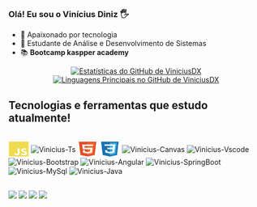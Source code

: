 ### Olá! Eu sou o Vinícius Diniz 🖐️


- 🔭 Apaixonado por tecnologia
- 🌱 Estudante de Análise e Desenvolvimento de Sistemas
- 📚 <a href="https://www.linkedin.com/company/academia-kaspper/" style="color:inherit; font-weight: bold; text-decoration: none; border-bottom: none;" target="_blank">Bootcamp kaspper academy</a>

<div style="text-align: center;">
  <a href="https://github.com/ViniciusDX">
    <img height="180em" src="https://github-readme-stats.vercel.app/api?username=ViniciusDX&show_icons=true&theme=cobalt&include_all_commits=true&count_private=true" alt="Estatísticas do GitHub de ViniciusDX"/>
    <img height="180em" src="https://github-readme-stats.vercel.app/api/top-langs/?username=ViniciusDX&layout=compact&langs_count=7&theme=cobalt" alt="Linguagens Principais no GitHub de ViniciusDX"/>
  </a>
</div>

    
 ## Tecnologias e ferramentas que estudo atualmente!
<div style="display: inline_block"><br>
  <img align="center" alt="Vinicius-Js" height="30" width="40" src="https://raw.githubusercontent.com/devicons/devicon/master/icons/javascript/javascript-plain.svg">
  <img align="center" alt="Vinicius-Ts" height="30" width="40" src="https://cdn.jsdelivr.net/gh/devicons/devicon/icons/typescript/typescript-original.svg" />
  <img align="center" alt="Vinicius-HTML" height="30" width="40" src="https://raw.githubusercontent.com/devicons/devicon/master/icons/html5/html5-original.svg">
  <img align="center" alt="Vinicius-CSS" height="30" width="40" src="https://raw.githubusercontent.com/devicons/devicon/master/icons/css3/css3-original.svg">
  <img align="center" alt="Vinicius-Canvas" height="30" width="40" src="https://cdn.jsdelivr.net/gh/devicons/devicon/icons/canva/canva-original.svg" />
  <img align="center" alt="Vinicius-Vscode" height="30" width="40" src="https://cdn.jsdelivr.net/gh/devicons/devicon/icons/vscode/vscode-original.svg" />
  <img align="center" alt="Vinicius-Bootstrap" height="30" width="40" src="https://cdn.jsdelivr.net/gh/devicons/devicon/icons/bootstrap/bootstrap-original.svg" />
  <img align="center" alt="Vinicius-Angular" height="30" width="40" src="https://cdn.jsdelivr.net/gh/devicons/devicon/icons/angularjs/angularjs-original.svg" />
  <img align="center" alt="Vinicius-SpringBoot" height="30" width="40" src="https://cdn.jsdelivr.net/gh/devicons/devicon/icons/spring/spring-original.svg" />
  <img align="center" alt="Vinicius-MySql" height="30" width="40" src="https://cdn.jsdelivr.net/gh/devicons/devicon/icons/mysql/mysql-original.svg" />
  <img align="center" alt="Vinicius-Java" height="30" width="40" src="https://cdn.jsdelivr.net/gh/devicons/devicon/icons/java/java-original.svg" />

  </div>
  
##

<div> 
  <a href="https://www.instagram.com/viniciusdiz_/" target="_blank"><img src="https://img.shields.io/badge/-Instagram-%23E4405F?style=for-the-badge&logo=instagram&logoColor=white" target="_blank"></a>
 <a href="https://discord.gg/ViniciusDiniz#6163" target="_blank"><img src="https://img.shields.io/badge/Discord-7289DA?style=for-the-badge&logo=discord&logoColor=white" target="_blank"></a> 
  <a href = "mailto:vinicius3.14ipu@gmail.com"><img src="https://img.shields.io/badge/-Gmail-%23333?style=for-the-badge&logo=gmail&logoColor=white" target="_blank"></a>
  <a href="https://www.linkedin.com/in/vinicius-diniz-pinto/" target="_blank"><img src="https://img.shields.io/badge/-LinkedIn-%230077B5?style=for-the-badge&logo=linkedin&logoColor=white" target="_blank"></a> 
  
</div>
